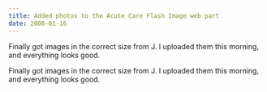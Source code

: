 ```yaml
---
title: Added photos to the Acute Care Flash Image web part
date: 2008-01-16
---
```


Finally got images in the correct size from J. I uploaded them this morning, and everything looks good.


<!-- end -->

Finally got images in the correct size from J.  I uploaded them  this morning, and everything looks good.

